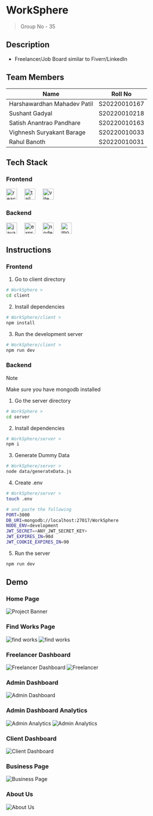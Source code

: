 # WorkSphere

> Group No - 35

## Description

- Freelancer/Job Board similar to Fiverr/LinkedIn

## Team Members

| Name                        | Roll No      |
| --------------------------- | ------------ |
| Harshawardhan Mahadev Patil | S20220010167 |
| Sushant Gadyal              | S20220010218 |
| Satish Anantrao Pandhare    | S20220010163 |
| Vighnesh Suryakant Barage   | S20220010033 |
| Rahul Banoth                | S20220010031 |

## Tech Stack

<div align="left">
  <h3>Frontend</h3>  
  <img src="https://skillicons.dev/icons?i=react" height="30" alt="react logo"  />
  <img width="12" />
  <img src="https://skillicons.dev/icons?i=tailwind" height="30" alt="tailwindcss logo"  />
  <img width="12" />
  <img src="https://skillicons.dev/icons?i=vite" height="30" alt="vite logo"  />
  <img width="12" />
</div>

<div align="left">
  <h3>Backend</h3>  
  <img src="https://skillicons.dev/icons?i=js" height="30" alt="javascript logo"  />
  <img width="12" />
  <img src="https://skillicons.dev/icons?i=express" height="30" alt="express logo"  />
  <img width="12" />
  <img src="https://cdn.jsdelivr.net/gh/devicons/devicon/icons/nodejs/nodejs-original.svg" height="30" alt="nodejs logo"  />
  <img width="12" />
  <img src="https://skillicons.dev/icons?i=mongodb" height="30" alt="mongodb logo"  />
  <img width="12" />
</div>

## Instructions

### Frontend

1. Go to client directory

```bash
# WorkSphere >
cd client
```

2. Install dependencies

```bash
# WorkSphere/client >
npm install
```

3. Run the development server

```bash
# WorkSphere/client >
npm run dev
```

### Backend

> [!NOTE]
> Make sure you have mongodb installed

1. Go the server directory

```bash
# WorkSphere >
cd server
```

2. Install dependencies

```bash
# WorkSphere/server >
npm i
```

3. Generate Dummy Data

```bash
# WorkSphere/server >
node data/generateData.js
```

4. Create .env

```bash
# WorkSphere/server >
touch .env

# and paste the following
PORT=3000
DB_URI=mongodb://localhost:27017/WorkSphere
NODE_ENV=development
JWT_SECRET=<ANY_JWT_SECRET_KEY>
JWT_EXPIRES_IN=90d
JWT_COOKIE_EXPIRES_IN=90
```

5. Run the server

```bash
npm run dev
```

## Demo

### Home Page

![Project Banner](./assets/worksphere.png)

### Find Works Page

![find works](./assets/works.png)
![find works](./assets/workDetail.png)

### Freelancer Dashboard

![Freelancer Dashboard](./assets/freelancerDashboard.png)
![Freelancer ](./assets/freelancerApplications.png)

### Admin Dashboard

![Admin Dashboard](./assets/adminDashboard.png)

### Admin Dashboard Analytics

![Admin Analytics](./assets/adminAnalytics.png)
![Admin Analytics](./assets/adminManageClients.png)

### Client Dashboard

![Client Dashboard](./assets/clientDashboard.png)

### Business Page

![Business Page](./assets/biz.png)

### About Us

![About Us](./assets/about.png)
